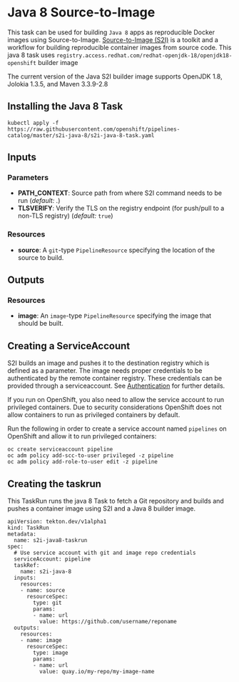 # Java 8 Source-to-Image

This task can be used for building `Java 8` apps as reproducible Docker 
images using Source-to-Image. [Source-to-Image (S2I)](https://github.com/openshift/source-to-image)
is a toolkit and a workflow for building reproducible container images
from source code. This java 8 task uses `registry.access.redhat.com/redhat-openjdk-18/openjdk18-openshift` builder image

The current version of the Java S2I builder image supports OpenJDK 1.8, Jolokia 1.3.5, and Maven 3.3.9-2.8

## Installing the Java 8 Task

```
kubectl apply -f https://raw.githubusercontent.com/openshift/pipelines-catalog/master/s2i-java-8/s2i-java-8-task.yaml
```

## Inputs

### Parameters

* **PATH_CONTEXT**: Source path from where S2I command needs to be run
  (_default: ._)
* **TLSVERIFY**: Verify the TLS on the registry endpoint (for push/pull to a
  non-TLS registry) (_default:_ `true`)


### Resources

* **source**: A `git`-type `PipelineResource` specifying the location of the
  source to build.

## Outputs

### Resources

* **image**: An `image`-type `PipelineResource` specifying the image that should
  be built.

## Creating a ServiceAccount

S2I builds an image and pushes it to the destination registry which is
defined as a parameter. The image needs proper credentials to be 
authenticated by the remote container registry. These credentials can 
be provided through a serviceaccount. See [Authentication](https://github.com/tektoncd/pipeline/blob/master/docs/auth.md#basic-authentication-docker)
for further details.

If you run on OpenShift, you also need to allow the service
account to run privileged containers. Due to security considerations 
OpenShift does not allow containers to run as privileged containers 
by default.

Run the following in order to create a service account named
`pipelines` on OpenShift and allow it to run privileged containers:

```
oc create serviceaccount pipeline
oc adm policy add-scc-to-user privileged -z pipeline
oc adm policy add-role-to-user edit -z pipeline
```

## Creating the taskrun

This TaskRun runs the java 8 Task to fetch a Git repository and builds and 
pushes a container image using S2I and a Java 8 builder image.

```
apiVersion: tekton.dev/v1alpha1
kind: TaskRun
metadata:
  name: s2i-java8-taskrun
spec:
  # Use service account with git and image repo credentials
  serviceAccount: pipeline
  taskRef:
    name: s2i-java-8
  inputs:
    resources:
    - name: source
      resourceSpec:
        type: git
        params:
        - name: url
          value: https://github.com/username/reponame
  outputs:
    resources:
    - name: image
      resourceSpec:
        type: image
        params:
        - name: url
          value: quay.io/my-repo/my-image-name
```